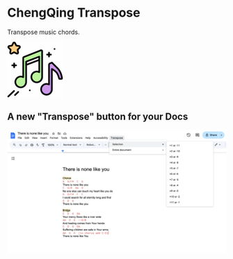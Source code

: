 # ChengQing Transpose
Transpose music chords.

![icon](https://github.com/chengqing97/chengqing-transpose/blob/main/128x128.png?raw=true)

## A new "Transpose" button for your Docs
![screenshot](https://github.com/chengqing97/chengqing-transpose/blob/main/screenshot.png?raw=true)

